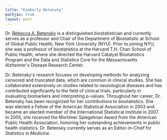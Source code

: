 ```yaml
---
title: "Kimberly Betensky"
mathjax: true
layout: post
---
```


Dr. [Rebecca A. Betensky](https://publichealth.nyu.edu/faculty/rebecca-betensky) is a distinguished biostatistician and currently serves as a professor and Chair of the Department of Biostatistic at School of Global Public Health, New York University (NYU). Prior to joining NYU, she was a professor of biostatistics at the Harvard T.H. Chan School of Public Health, where she directed the Harvard Catalyst Biostatistics Program and the Data and Statistics Core for the Massachusetts Alzheimer's Disease Research Center. 

Dr. Betensky's research focuses on developing methods for analyzing censored and truncated data, which are common in clinical studies. She has collaborated extensively on studies related to neurological diseases and has contributed significantly to the field of clinical trials, particularly in evaluating biomarkers and interpreting p-values. Throughout her career, Dr. Betensky has been recognized for her contributions to biostatistics. She was elected a Fellow of the American Statistical Association in 2003 and became an elected member of the International Statistical Institute in 2007. In 2005, she received the Mortimer Spiegelman Award from the American Public Health Association, honoring her outstanding achievements in public health statistics. Dr. Betensky currently serves as an Editor-in-Chief for *Statistics in Medicine*. 